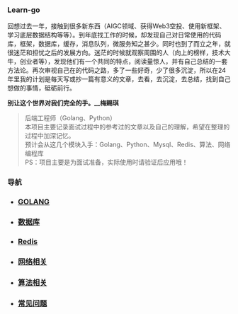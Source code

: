### Learn-go

回想过去一年，接触到很多新东西（AIGC领域、获得Web3空投、使用新框架、学习底层数据结构等等）。到年底找工作的时候，却发现自己对日常使用的代码库，框架，数据库，缓存，消息队列，微服务知之甚少。同时也到了而立之年，就很迷茫和担忧之后的发展方向。迷茫的时候就观察周围的人（向上的榜样，技术大牛，创业者等），发现他们有一个共同的特点，阅读量惊人，并有自己总结的一套方法论。再次审视自己在的代码之路，多了一些好奇，少了很多沉淀，所以在24年里我的计划是每天写或抄一篇有意义的文章，去看，去沉淀，去总结，找到自己想做的事情，砥砺前行。

**别让这个世界对我们完全的手。__梅赐琪**


> 后端工程师（Golang、Python）  
> 本项目主要记录面试过程中的参考过的文章以及自己的理解，希望在整理的过程中加深记忆。   
> 预计会从这几个模块入手：Golang、Python、Mysql、Redis、算法、网络编程库   
> PS：项目主要是为面试准备，实际使用时请验证后应用哦！  


### 导航

- ### [GOLANG](golang/readme.md)
- ### [数据库](database/readme.md)
- ### [Redis](redis/readme.md)
- ### [网络相关](network/readme.md)
- ### [算法相关](alg/readme.md)
- ### [常见问题](test/readme.md)

